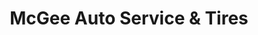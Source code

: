 ---
title: "McGee Auto Service & Tires"
url: /daytona-beach/mcgee-auto-service-und-tires/
shop: Autowerkstatt
---